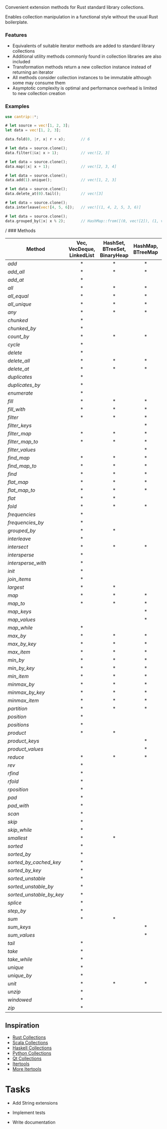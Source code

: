 Convenient extension methods for Rust standard library collections.

Enables collection manipulation in a functional style without the usual Rust boilerplate.

### Features

- Equivalents of suitable iterator methods are added to standard library collections
- Additional utility methods commonly found in collection libraries are also included
- Transformation methods return a new collection instance instead of returning an iterator
- All methods consider collection instances to be immutable although some may consume them
- Asymptotic complexity is optimal and performance overhead is limited to new collection creation

### Examples

```rust
use cantrip::*;

# let source = vec![1, 2, 3];
let data = vec![1, 2, 3];

data.fold(0, |r, x| r + x);       // 6

# let data = source.clone();
data.filter(|&x| x > 1);          // vec![2, 3]

# let data = source.clone();
data.map(|x| x + 1);              // vec![2, 3, 4]

# let data = source.clone();
data.add(1).unique();             // vec![1, 2, 3]

# let data = source.clone();
data.delete_at(0).tail();         // vec![3]

# let data = source.clone();
data.interleave(vec![4, 5, 6]);   // vec![(1, 4, 2, 5, 3, 6)]

# let data = source.clone();
data.grouped_by(|x| x % 2);       // HashMap::from([(0, vec![2]), (1, vec![1, 3])])
```

/ ### Methods

| Method                   | Vec, VecDeque, LinkedList | HashSet, BTreeSet, BinaryHeap | HashMap, BTreeMap | Slice |
|--------------------------|:-------------------------:|:-----------------------------:|:-----------------:|:-----:|
| *add*                    |             *             |               *               |         *         |       |
| *add_all*                |             *             |               *               |         *         |       |
| *add_at*                 |             *             |                               |                   |       |
| *all*                    |             *             |               *               |         *         |   *   |
| *all_equal*              |             *             |               *               |         *         |   *   |
| *all_unique*             |             *             |               *               |         *         |   *   |
| *any*                    |             *             |               *               |         *         |   *   |
| *chunked*                |             *             |                               |                   |       |
| *chunked_by*             |             *             |                               |                   |       |
| *count_by*               |             *             |               *               |         *         |   *   |
| *cycle*                  |             *             |                               |                   |       |
| *delete*                 |             *             |                               |                   |       |
| *delete_all*             |             *             |               *               |         *         |       |
| *delete_at*              |             *             |               *               |         *         |       |
| *duplicates*             |             *             |                               |                   |       |
| *duplicates_by*          |             *             |                               |                   |       |
| *enumerate*              |             *             |                               |                   |       |
| *fill*                   |             *             |               *               |         *         |       |
| *fill_with*              |             *             |               *               |         *         |       |
| *filter*                 |             *             |               *               |         *         |       |
| *filter_keys*            |                           |                               |         *         |       |
| *filter_map*             |             *             |               *               |         *         |       |
| *filter_map_to*          |             *             |               *               |         *         |       |
| *filter_values*          |                           |                               |         *         |       |
| *find_map*               |             *             |               *               |         *         |   *   |
| *find_map_to*            |             *             |               *               |         *         |       |
| *find*                   |             *             |               *               |         *         |   *   |
| *flat_map*               |             *             |               *               |         *         |       |
| *flat_map_to*            |             *             |               *               |         *         |       |
| *flat*                   |             *             |               *               |                   |       |
| *fold*                   |             *             |               *               |         *         |   *   |
| *frequencies*            |             *             |                               |                   |       |
| *frequencies_by*         |             *             |                               |                   |       |
| *grouped_by*             |             *             |               *               |                   |       |
| *interleave*             |             *             |                               |                   |       |
| *intersect*              |             *             |               *               |         *         |       |
| *intersperse*            |             *             |                               |                   |       |
| *intersperse_with*       |             *             |                               |                   |       |
| *init*                   |             *             |                               |                   |   *   |
| *join_items*             |             *             |                               |                   |   *   |
| *largest*                |             *             |               *               |                   |       |
| *map*                    |             *             |               *               |         *         |       |
| *map_to*                 |             *             |               *               |         *         |       |
| *map_keys*               |                           |                               |         *         |       |
| *map_values*             |                           |                               |         *         |       |
| *map_while*              |             *             |                               |                   |       |
| *max_by*                 |             *             |               *               |         *         |   *   |
| *max_by_key*             |             *             |               *               |         *         |   *   |
| *max_item*               |             *             |               *               |         *         |   *   |
| *min_by*                 |             *             |               *               |         *         |   *   |
| *min_by_key*             |             *             |               *               |         *         |   *   |
| *min_item*               |             *             |               *               |         *         |   *   |
| *minmax_by*              |             *             |               *               |         *         |   *   |
| *minmax_by_key*          |             *             |               *               |         *         |   *   |
| *minmax_item*            |             *             |               *               |         *         |   *   |
| *partition*              |             *             |               *               |         *         |       |
| *position*               |             *             |                               |                   |   *   |
| *positions*              |             *             |                               |                   |   *   |
| *product*                |             *             |               *               |                   |       |
| *product_keys*           |                           |                               |         *         |       |
| *product_values*         |                           |                               |         *         |       |
| *reduce*                 |             *             |               *               |         *         |   *   |
| *rev*                    |             *             |                               |                   |       |
| *rfind*                  |             *             |                               |                   |   *   |
| *rfold*                  |             *             |                               |                   |   *   |
| *rposition*              |             *             |                               |                   |   *   |
| *pad*                    |             *             |                               |                   |   *   |
| *pad_with*               |             *             |                               |                   |   *   |
| *scan*                   |             *             |                               |                   |       |
| *skip*                   |             *             |                               |                   |       |
| *skip_while*             |             *             |                               |                   |   *   |
| *smallest*               |             *             |               *               |                   |       |
| *sorted*                 |             *             |                               |                   |       |
| *sorted_by*              |             *             |                               |                   |       |
| *sorted_by_cached_key*   |             *             |                               |                   |       |
| *sorted_by_key*          |             *             |                               |                   |       |
| *sorted_unstable*        |             *             |                               |                   |       |
| *sorted_unstable_by*     |             *             |                               |                   |       |
| *sorted_unstable_by_key* |             *             |                               |                   |       |
| *splice*                 |             *             |                               |                   |       |
| *step_by*                |             *             |                               |                   |       |
| *sum*                    |             *             |               *               |                   |       |
| *sum_keys*               |                           |                               |         *         |       |
| *sum_values*             |                           |                               |         *         |       |
| *tail*                   |             *             |                               |                   |   *   |
| *take*                   |             *             |                               |                   |       |
| *take_while*             |             *             |                               |                   |   *   |
| *unique*                 |             *             |                               |                   |       |
| *unique_by*              |             *             |                               |                   |       |
| *unit*                   |             *             |               *               |         *         |       |
| *unzip*                  |             *             |                               |                   |       |
| *windowed*               |             *             |                               |                   |       |
| *zip*                    |             *             |                               |                   |       |
## Inspiration

- [Rust Collections](https://doc.rust-lang.org/std/iter/trait.Iterator.html)
- [Scala Collections](https://www.scala-lang.org/api/3.3.1/scala/collection/immutable/IndexedSeq.html)
- [Haskell Collections](https://hackage.haskell.org/package/collections-api-1.0.0.0/docs/Data-Collections.html)
- [Python Collections](https://python-reference.readthedocs.io/en/latest/docs/list/index.html)
- [Qt Collections](https://doc.qt.io/qt-6/qlist.html)
- [Itertools](https://docs.rs/itertools/latest/itertools/trait.Itertools.html)
- [More Itertools](https://more-itertools.readthedocs.io/en/stable/api.html)

# Tasks

- Add String extensions

- Implement tests

- Write documentation
